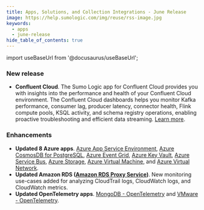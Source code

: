```yaml
---
title: Apps, Solutions, and Collection Integrations - June Release 
image: https://help.sumologic.com/img/reuse/rss-image.jpg
keywords:
  - apps
  - june-release
hide_table_of_contents: true    
---
```


import useBaseUrl from '@docusaurus/useBaseUrl';

### New release

- **Confluent Cloud**. The Sumo Logic app for Confluent Cloud provides you with insights into the performance and health of your Confluent Cloud environment. The Confluent Cloud dashboards helps you monitor Kafka performance, consumer lag, producer latency, connector health, Flink compute pools, KSQL activity, and schema registry operations, enabling proactive troubleshooting and efficient data streaming. [Learn more](/docs/integrations/saas-cloud/confluent-cloud).

### Enhancements

- **Updated 8 Azure apps**. [Azure App Service Environment](/docs/integrations/microsoft-azure/azure-app-service-environment/), [Azure CosmosDB for PostgreSQL](/docs/integrations/microsoft-azure/azure-cosmos-db-for-postgresql/), [Azure Event Grid](/docs/integrations/microsoft-azure/azure-event-grid/), [Azure Key Vault](/docs/integrations/microsoft-azure/azure-key-vault/), [Azure Service Bus](/docs/integrations/microsoft-azure/azure-service-bus/), [Azure Storage](/docs/integrations/microsoft-azure/azure-storage/), [Azure Virtual Machine](/docs/integrations/microsoft-azure/azure-virtual-machine/), and [Azure Virtual Network](/docs/integrations/microsoft-azure/azure-virtual-network/).
- **Updated Amazon RDS ([Amazon RDS Proxy Service](/docs/integrations/amazon-aws/rds/#viewing-the-rds-proxy-dashboards))**. New monitoring use-cases added for analyzing CloudTrail logs, CloudWatch logs, and CloudWatch metrics.
- **Updated OpenTelemetry apps**. [MongoDB - OpenTelemetry](/docs/integrations/databases/opentelemetry/mongodb-opentelemetry/) and [VMware - OpenTelemetry](/docs/integrations/containers-orchestration/vmware/).
